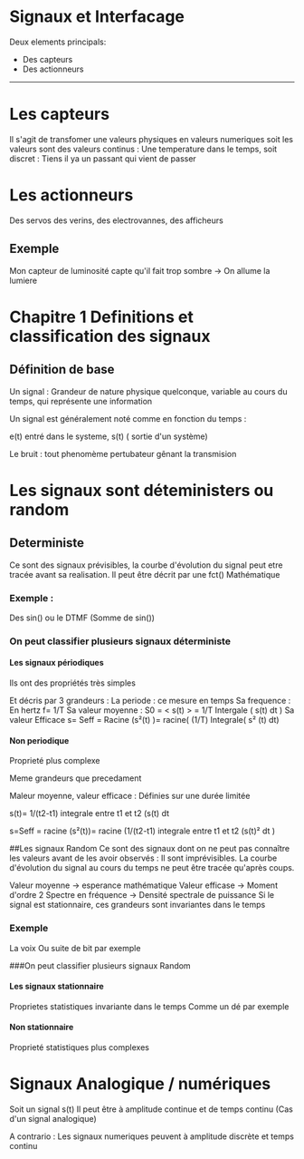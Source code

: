 # Signaux et Interfacage 

Deux elements principals:
 -  Des capteurs 
 - Des actionneurs 
 ---
 
# Les capteurs 
Il s'agit de transfomer une valeurs physiques en valeurs numeriques
 soit les valeurs sont des valeurs continus : Une temperature dans le temps, soit discret : Tiens il ya un passant qui vient de passer 
 
 
# Les actionneurs
Des servos  des verins, des electrovannes, des afficheurs 

## Exemple 
Mon capteur de luminosité capte qu'il fait trop sombre -> On allume la lumiere
# Chapitre 1 Definitions et classification des signaux 
## Définition de base 
Un signal : Grandeur de nature physique quelconque, variable au cours du temps, qui représente une information 

Un signal est généralement noté comme en fonction du temps :

e(t) entré dans le systeme, s(t) ( sortie d'un système)

 Le bruit : tout phenomème pertubateur gênant la transmision
 
# Les signaux sont déteministers ou random
## Deterministe 
Ce sont des signaux prévisibles, la courbe d'évolution du signal peut etre tracée avant sa realisation. Il peut être décrit par une fct() Mathématique 
### Exemple :

Des sin() ou le DTMF (Somme de sin())


### On peut classifier plusieurs signaux déterministe 
#### Les signaux périodiques 
Ils ont des propriétés très simples


Et décris par 3 grandeurs :
La periode : ce mesure en temps 
Sa frequence : En hertz  f= 1/T 
Sa valeur moyenne : S0 = < s(t) > = 1/T Intergale ( s(t) dt )
Sa valeur Efficace 
s= Seff = Racine (s²(t) )= racine( (1/T) Integrale( s² (t) dt)




#### Non periodique
Proprieté plus complexe 

Meme grandeurs que precedament 

Maleur moyenne, valeur efficace : Définies sur une durée limitée 

s(t)= 1/(t2-t1) integrale entre t1 et t2 (s(t) dt 

s=Seff = racine (s²(t))= racine (1/(t2-t1) integrale entre t1 et t2 (s(t)² dt )

 


##Les signaux Random
Ce sont des signaux dont on ne peut pas connaître les valeurs avant de les avoir observés : Il sont imprévisibles.
La courbe d'évolution du signal au cours du temps ne peut être tracée qu'après coups.

Valeur moyenne -> esperance mathématique 
Valeur efficase -> Moment d'ordre 2 
Spectre en fréquence -> Densité spectrale de puissance
Si le signal est stationnaire, ces grandeurs sont invariantes dans le temps 





### Exemple 
La voix 
Ou suite de bit par exemple


###On peut classifier plusieurs signaux Random
#### Les signaux stationnaire 
Proprietes statistiques invariante dans le temps 
Comme un dé par exemple

#### Non stationnaire 
Proprieté statistiques plus complexes




# Signaux Analogique / numériques 

Soit un signal s(t)
Il peut être à amplitude continue et de temps continu (Cas d'un signal analogique) 

A contrario : Les signaux numeriques peuvent à amplitude discrète et temps continu 






